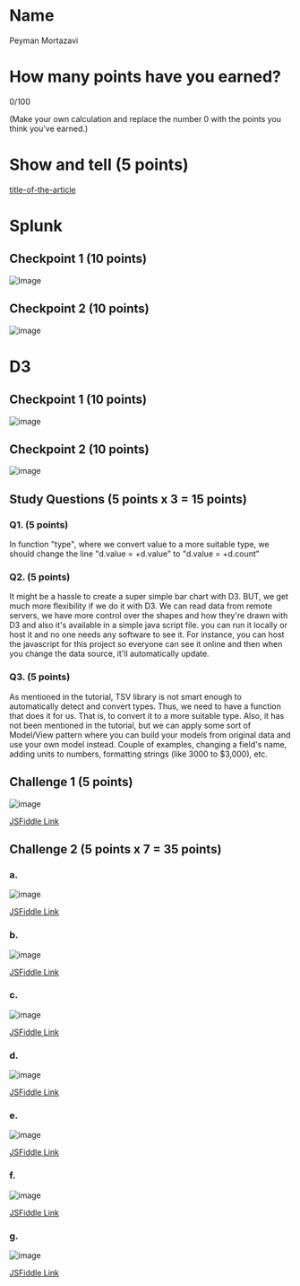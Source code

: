 # Name

Peyman Mortazavi

# How many points have you earned?

0/100

(Make your own calculation and replace the number 0 with the points you think you've earned.)

# Show and tell (5 points)

[title-of-the-article](http://link-to-an-interesting-news-article-about-big-data)

# Splunk

## Checkpoint 1 (10 points)

![Image](http://i.imgur.com/XgW9TDO.jpg)

## Checkpoint 2 (10 points)

![image](http://i.imgur.com/d8qSIMV.jpg)

# D3

## Checkpoint 1 (10 points)

![image](http://i.imgur.com/0hk3KNY.jpg)

## Checkpoint 2 (10 points)

![image](http://i.imgur.com/YIq56Xj.png)

## Study Questions (5 points x 3 = 15 points)

### Q1. (5 points)

In function "type", where we convert value to a more suitable type, we should change the line "d.value = +d.value" to "d.value = +d.count"

### Q2. (5 points)

It might be a hassle to create a super simple bar chart with D3. BUT, we get much more flexibility if we do it with D3. We can read data from remote servers, we have more control over the shapes and how they're drawn with D3 and also it's available in a simple java script file. you can run it locally or host it and no one needs any software to see it. For instance, you can host the javascript for this project so everyone can see it online and then when you change the data source, it'll automatically update.

### Q3. (5 points)

As mentioned in the tutorial, TSV library is not smart enough to automatically detect and convert types. Thus, we need to have a function that does it for us. That is, to convert it to a more suitable type. Also, it has not been mentioned in the tutorial, but we can apply some sort of Model/View pattern where you can build your models from original data and use your own model instead. Couple of examples, changing a field's name, adding units to numbers, formatting strings (like 3000 to $3,000), etc.


## Challenge 1 (5 points)

![image](http://i.imgur.com/ZZqEO9J.png)

[JSFiddle Link](http://jsfiddle.net/peymanmo/v6n7txsv/1)

## Challenge 2 (5 points x 7 = 35 points)

### a. 

![image](http://imgur.com/szIvPgW.png)

[JSFiddle Link](http://jsfiddle.net/peymanmo/v6n7txsv/2/)

### b.

![image](http://imgur.com/iSqvEQG.png)

[JSFiddle Link](http://jsfiddle.net/peymanmo/v6n7txsv/3/)

### c.

![image](http://imgur.com/Jybu7Id.png)

[JSFiddle Link](http://jsfiddle.net/peymanmo/v6n7txsv/4/)

### d.

![image](image.png?raw=true)

[JSFiddle Link](http://jsfiddle.net/replace-this-path)

### e.

![image](image.png?raw=true)

[JSFiddle Link](http://jsfiddle.net/replace-this-path)

### f.

![image](image.png?raw=true)

[JSFiddle Link](http://jsfiddle.net/replace-this-path)


### g.

![image](image.png?raw=true)

[JSFiddle Link](http://jsfiddle.net/replace-this-path)
